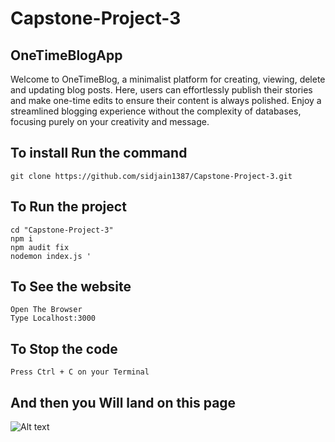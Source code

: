 # Capstone-Project-3

## OneTimeBlogApp

Welcome to OneTimeBlog, a minimalist platform for creating, viewing, delete and updating blog posts. Here, users can effortlessly publish their stories and make one-time edits to ensure their content is always polished. Enjoy a streamlined blogging experience without the complexity of databases, focusing purely on your creativity and message.

## To install Run the command

``` git clone https://github.com/sidjain1387/Capstone-Project-3.git ```

## To Run the project

```
cd "Capstone-Project-3"
npm i
npm audit fix
nodemon index.js '
```
## To See the website
```
Open The Browser
Type Localhost:3000

```
## To Stop the code

```Press Ctrl + C on your Terminal```

## And then you Will land on this page
![Alt text](public/images/home.png)
